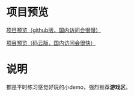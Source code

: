# 项目预览
<a href="https://js-demo.blogwxb.cn/">项目预览（github版，国内访问会很慢）</a>    

<a href="https://flyingwxb.gitee.io/js-demo.gitee.io/">项目预览（码云版，国内访问会很快）</a>

# 说明
都是平时练习感觉好玩的小demo，强烈推荐**游戏区**。
